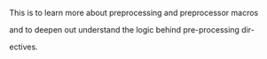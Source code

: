 This is to learn more about preprocessing and preprocessor macros

and to deepen out understand the logic behind pre-processing dir-

ectives.